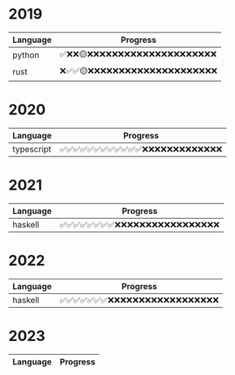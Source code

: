 # 2019
| Language | Progress |  
| -------- | -------- |  
| python |✅❌❌🟡❌❌❌❌❌❌❌❌❌❌❌❌❌❌❌❌❌❌❌❌❌|
| rust |❌✅✅🟡❌❌❌❌❌❌❌❌❌❌❌❌❌❌❌❌❌❌❌❌❌|
# 2020
| Language | Progress |  
| -------- | -------- |  
| typescript |✅✅✅✅✅✅✅✅✅✅✅✅❌❌❌❌❌❌❌❌❌❌❌❌❌|
# 2021
| Language | Progress |  
| -------- | -------- |  
| haskell |✅✅✅✅✅✅✅✅❌❌❌❌❌❌❌❌❌❌❌❌❌❌❌❌❌|
# 2022
| Language | Progress |  
| -------- | -------- |  
| haskell |✅✅✅✅✅✅✅❌❌❌❌❌❌❌❌❌❌❌❌❌❌❌❌❌❌|
# 2023
| Language | Progress |  
| -------- | -------- |  
